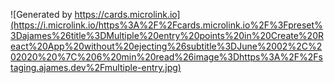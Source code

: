 ![Generated by https://cards.microlink.io](https://i.microlink.io/https%3A%2F%2Fcards.microlink.io%2F%3Fpreset%3Dajames%26title%3DMultiple%20entry%20points%20in%20Create%20React%20App%20without%20ejecting%26subtitle%3DJune%2002%2C%202020%20%7C%206%20min%20read%26image%3Dhttps%3A%2F%2Fstaging.ajames.dev%2Fmultiple-entry.jpg)

